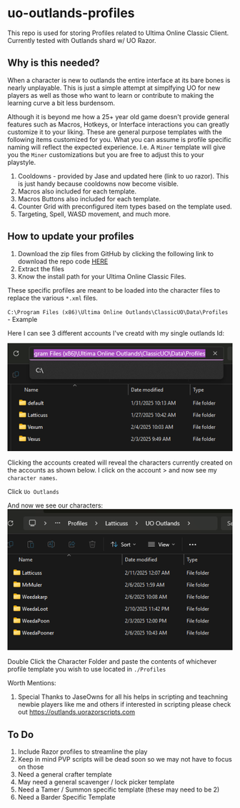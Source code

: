 # uo-outlands-profiles
This repo is used for storing Profiles related to Ultima Online Classic Client. Currently tested with Outlands shard w/ UO Razor.

## Why is this needed?

When a character is new to outlands the entire interface at its bare bones is nearly unplayable.  This is just a simple attempt at simplfying UO for new players as well as those who want to learn or contribute to making the learning curve a bit less burdensom.

Although it is beyond me how a 25+ year old game doesn't provide general features such as Macros, Hotkeys, or Interface interactions you can greatly customize it to your liking.  These are general purpose templates with the following items customized for you.  What you can assume is profile specific naming will reflect the expected experience.  I.e. A `Miner` template will give you the `Miner` customizations but you are free to adjust this to your playstyle.

1. Cooldowns - provided by Jase and updated here (link to uo razor). This is just handy because cooldowns now become visible.
1. Macros also included for each template.
1. Macros Buttons also included for each template.
1. Counter Grid with preconfigured item types based on the template used.
1. Targeting, Spell, WASD movement, and much more.


## How to update your profiles

1. Download the zip files from GitHub by clicking the following link to download the repo code [HERE](https://github.com/cwjking611/uo-outlands-profiles/archive/refs/heads/main.zip)
1. Extract the files
1. Know the install path for your Ultima Online Classic Files.

These specific profiles are meant to be loaded into the character files to replace the various `*.xml` files.

`C:\Program Files (x86)\Ultima Online Outlands\ClassicUO\Data\Profiles` - Example

Here I can see 3 different accounts I've creatd with my single outlands Id:

![alt text](image.png)

Clicking the accounts created will reveal the characters currently created on the accounts as shown below. I click on the account > and now see my `character names`.

Click `Uo Outlands`

And now we see our characters:
![alt text](image-1.png)

Double Click the Character Folder and paste the contents of whichever profile template you wish to use located in `./Profiles` 

Worth Mentions:
1. Special Thanks to JaseOwns for all his helps in scripting and teachning newbie players like me and others if interested in scripting please check out https://outlands.uorazorscripts.com


## To Do

1. Include Razor profiles to streamline the play
1. Keep in mind PVP scripts will be dead soon so we may not have to focus on those
1. Need a general crafter template
1. May need a general scavenger / lock picker template
1. Need a Tamer / Summon specific template (these may need to be 2)
1. Need a Barder Specific Template